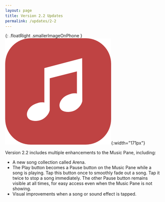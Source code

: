 ```yaml
---
layout: page
title: Version 2.2 Updates
permalink: /updates/2-2
---
```


{: .floatRight .smallerImageOnPhone }
![music-icon](/images/icon-music.png){:width="171px"}

Version 2.2 includes multiple enhancements to the Music Pane, including:

* A new song collection called Arena.
* The Play button becomes a Pause button on the Music Pane while a song is playing. Tap this button once to smoothly fade out a song. Tap it twice to stop a song immediately. The other Pause button remains visible at all times, for easy access even when the Music Pane is not showing.
* Visual improvements when a song or sound effect is tapped.
